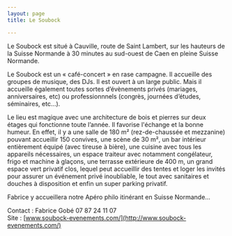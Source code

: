 ```yaml
---
layout: page
title: Le Soubock

---
```


Le Soubock est situé à Cauville, route de Saint Lambert, sur les hauteurs de la Suisse Normande à 30 minutes au sud-ouest de Caen en pleine Suisse Normande.

Le Soubock est un « café-concert » en rase campagne. Il accueille des groupes de musique, des DJs. Il est  ouvert à un large public. Mais il accueille également toutes sortes d’évènements privés  (mariages, anniversaires, etc) ou professionnnels (congrès, journées d’études, séminaires, etc...). 

Le lieu est magique avec une architecture de bois et pierres sur deux étages qui fonctionne toute l’année. Il favorise l'échange et la bonne humeur. En effet, il y a une salle de 180 m² (rez-de-chaussée et mezzanine) pouvant accueillir 150 convives, une scène de 30 m², un bar intérieur entièrement équipé (avec tireuse à bière), une cuisine avec tous les appareils nécessaires, un espace traiteur avec notamment congélateur, frigo et machine à glaçons, une terrasse extérieure de 400 m, un grand espace vert privatif clos, lequel peut accueillir des tentes et loger les invités pour assurer un événement privé inoubliable, le tout avec sanitaires et douches à disposition et enfin un super parking privatif.

Fabrice y accueillera notre Apéro philo itinérant en Suisse Normande...

Contact : Fabrice Gobé 07 87 24 11 07  
Site :  [www.soubock-evenements.com/](http://www.soubock-evenements.com/)
